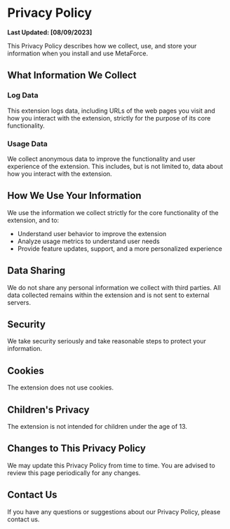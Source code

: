 # Privacy Policy

**Last Updated: [08/09/2023]**

This Privacy Policy describes how we collect, use, and store your information when you install and use MetaForce.

## What Information We Collect

### Log Data
This extension logs data, including URLs of the web pages you visit and how you interact with the extension, strictly for the purpose of its core functionality.

### Usage Data
We collect anonymous data to improve the functionality and user experience of the extension. This includes, but is not limited to, data about how you interact with the extension.

## How We Use Your Information
We use the information we collect strictly for the core functionality of the extension, and to:
- Understand user behavior to improve the extension
- Analyze usage metrics to understand user needs
- Provide feature updates, support, and a more personalized experience

## Data Sharing
We do not share any personal information we collect with third parties. All data collected remains within the extension and is not sent to external servers.

## Security
We take security seriously and take reasonable steps to protect your information.

## Cookies
The extension does not use cookies.

## Children's Privacy
The extension is not intended for children under the age of 13.

## Changes to This Privacy Policy
We may update this Privacy Policy from time to time. You are advised to review this page periodically for any changes.

## Contact Us
If you have any questions or suggestions about our Privacy Policy, please contact us.
